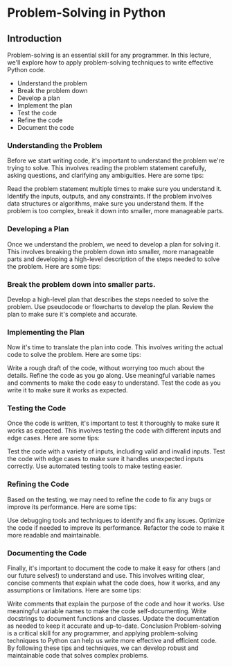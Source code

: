 # Problem-Solving in Python

## Introduction

Problem-solving is an essential skill for any programmer. In this lecture, we'll explore how to apply problem-solving techniques to write effective Python code.

* Understand the problem
* Break the problem down
* Develop a plan
* Implement the plan
* Test the code
* Refine the code
* Document the code

### Understanding the Problem

Before we start writing code, it's important to understand the problem we're trying to solve. This involves reading the problem statement carefully, asking questions, and clarifying any ambiguities. Here are some tips:

Read the problem statement multiple times to make sure you understand it.
Identify the inputs, outputs, and any constraints.
If the problem involves data structures or algorithms, make sure you understand them.
If the problem is too complex, break it down into smaller, more manageable parts.

### Developing a Plan
Once we understand the problem, we need to develop a plan for solving it. This involves breaking the problem down into smaller, more manageable parts and developing a high-level description of the steps needed to solve the problem. Here are some tips:

### Break the problem down into smaller parts.
Develop a high-level plan that describes the steps needed to solve the problem.
Use pseudocode or flowcharts to develop the plan.
Review the plan to make sure it's complete and accurate.

### Implementing the Plan
Now it's time to translate the plan into code. This involves writing the actual code to solve the problem. Here are some tips:

Write a rough draft of the code, without worrying too much about the details.
Refine the code as you go along.
Use meaningful variable names and comments to make the code easy to understand.
Test the code as you write it to make sure it works as expected.

### Testing the Code
Once the code is written, it's important to test it thoroughly to make sure it works as expected. This involves testing the code with different inputs and edge cases. Here are some tips:

Test the code with a variety of inputs, including valid and invalid inputs.
Test the code with edge cases to make sure it handles unexpected inputs correctly.
Use automated testing tools to make testing easier.
### Refining the Code
Based on the testing, we may need to refine the code to fix any bugs or improve its performance. Here are some tips:

Use debugging tools and techniques to identify and fix any issues.
Optimize the code if needed to improve its performance.
Refactor the code to make it more readable and maintainable.

### Documenting the Code
Finally, it's important to document the code to make it easy for others (and our future selves!) to understand and use. This involves writing clear, concise comments that explain what the code does, how it works, and any assumptions or limitations. Here are some tips:

Write comments that explain the purpose of the code and how it works.
Use meaningful variable names to make the code self-documenting.
Write docstrings to document functions and classes.
Update the documentation as needed to keep it accurate and up-to-date.
Conclusion
Problem-solving is a critical skill for any programmer, and applying problem-solving techniques to Python can help us write more effective and efficient code. By following these tips and techniques, we can develop robust and maintainable code that solves complex problems.





